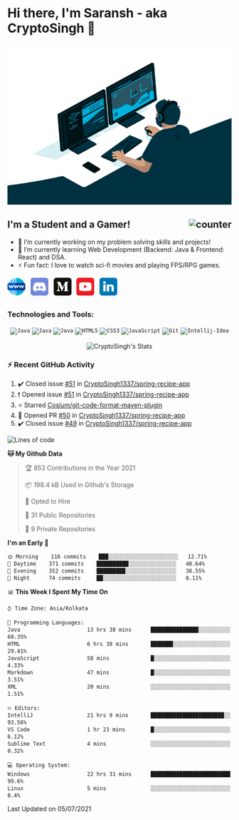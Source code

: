 # Hi there, I'm Saransh - aka CryptoSingh 👋

<div align="center">
<img src="https://github.com/CryptoSingh1337/CryptoSingh1337/blob/master/icons/code.gif" height="360px" width="640px" alt="gif"/>
</div>

## I'm a Student and a Gamer!<img src="https://komarev.com/ghpvc/?username=cryptosingh1337" alt="counter" align="right"/>

- 🔭 I’m currently working on my problem solving skills and projects!
- 🌱 I’m currently learning Web Development (Backend: Java & Frontend: React) and DSA.
- ⚡ Fun fact: I love to watch sci-fi movies and playing FPS/RPG games.

<a href="https://cryptosingh1337.github.io/" target="_blank"><img alt="website" height="40px" width="40px" src="./icons/world-wide-web.svg"/></a>&nbsp;&nbsp;
<a href="https://discord.gg/6efHuzv" target="_blank"><img alt="discord" height="40px" width="40px" src="https://raw.githubusercontent.com/edent/SuperTinyIcons/master/images/svg/discord.svg"/></a>&nbsp;&nbsp;
<a href="https://cryptosingh1337.medium.com/" target="_blank"><img alt="Medium" height="40px" width="40px" src="https://raw.githubusercontent.com/edent/SuperTinyIcons/master/images/svg/medium.svg"/></a>&nbsp;&nbsp;
<a href="https://www.youtube.com/cryptosingh" target="_blank"><img alt="youtube" height="40px" width="40px" src="https://raw.githubusercontent.com/edent/SuperTinyIcons/master/images/svg/youtube.svg"/></a>&nbsp;&nbsp;
<a href="https://www.linkedin.com/in/saransh-kumar-2k19/" target="_blank"><img alt="linkedin" height="40px" width="40px" src="https://raw.githubusercontent.com/edent/SuperTinyIcons/master/images/svg/linkedin.svg"/></a>

##

### Technologies and Tools:

<div align="center">
<code><img alt="Java" height="40px" width="40px" src="https://raw.githubusercontent.com/tomchen/stack-icons/master/logos/java.svg" title="Java"/></code>
<code><img alt="Java" height="40px" width="40px" src="https://raw.githubusercontent.com/tomchen/stack-icons/master/logos/spring.svg" title="Spring"/></code>
<code><img alt="Java" height="40px" width="40px" src="https://raw.githubusercontent.com/tomchen/stack-icons/master/logos/hibernate.svg" title="Hibernate"/></code>
<code><img alt="HTML5" height="40px" width="40px" src="https://raw.githubusercontent.com/tomchen/stack-icons/master/logos/html-5.svg" title="HTML5"/></code>
<code><img alt="CSS3" height="40px" width="40px" src="https://raw.githubusercontent.com/tomchen/stack-icons/master/logos/css-3.svg" title="CSS3"/></code>
<code><img alt="JavaScript" height="40px" width="40px" src="https://raw.githubusercontent.com/tomchen/stack-icons/master/logos/bootstrap.svg" title="Bootstrap"/></code>
<code><img alt="Git" height="40px" width="40px" src="https://raw.githubusercontent.com/tomchen/stack-icons/master/logos/git-icon.svg" title="Git"/></code>
<code><img alt="Intellij-Idea" height="40px" width="40px" src="https://raw.githubusercontent.com/tomchen/stack-icons/master/logos/intellij-idea.svg" title="Intellij-IDEA"/></code>
</div>
<br>
<div align="center">
<img  alt="CryptoSingh's Stats" src="https://github-readme-stats.vercel.app/api?username=CryptoSingh1337&show_icons=true&bg_color=FFFFFF&title_color=003140&icon_color=003140&text_color=0486AA" title="Stats"/>
</div>

### ⚡ Recent GitHub Activity

<!--RECENT_ACTIVITY:start-->
1. ✔️ Closed issue [#51](https://github.com/CryptoSingh1337/spring-recipe-app/issues/51) in [CryptoSingh1337/spring-recipe-app](https://github.com/CryptoSingh1337/spring-recipe-app)
2. ❗️ Opened issue [#51](https://github.com/CryptoSingh1337/spring-recipe-app/issues/51) in [CryptoSingh1337/spring-recipe-app](https://github.com/CryptoSingh1337/spring-recipe-app)
3. ⭐ Starred [Cosium/git-code-format-maven-plugin](https://github.com/Cosium/git-code-format-maven-plugin)
4. 💪 Opened PR [#50](https://github.com/CryptoSingh1337/spring-recipe-app/pull/50) in [CryptoSingh1337/spring-recipe-app](https://github.com/CryptoSingh1337/spring-recipe-app)
5. ✔️ Closed issue [#49](https://github.com/CryptoSingh1337/spring-recipe-app/issues/49) in [CryptoSingh1337/spring-recipe-app](https://github.com/CryptoSingh1337/spring-recipe-app)
<!--RECENT_ACTIVITY:end-->


<!--START_SECTION:waka-->
![Lines of code](https://img.shields.io/badge/From%20Hello%20World%20I%27ve%20Written-402667%20lines%20of%20code-blue)

**🐱 My Github Data** 

> 🏆 853 Contributions in the Year 2021
 > 
> 📦 198.4 kB Used in Github's Storage 
 > 
> 💼 Opted to Hire
 > 
> 📜 31 Public Repositories 
 > 
> 🔑 9 Private Repositories  
 > 
**I'm an Early 🐤** 

```text
🌞 Morning    116 commits    ███░░░░░░░░░░░░░░░░░░░░░░   12.71% 
🌆 Daytime    371 commits    ██████████░░░░░░░░░░░░░░░   40.64% 
🌃 Evening    352 commits    █████████░░░░░░░░░░░░░░░░   38.55% 
🌙 Night      74 commits     ██░░░░░░░░░░░░░░░░░░░░░░░   8.11%

```


📊 **This Week I Spent My Time On** 

```text
⌚︎ Time Zone: Asia/Kolkata

💬 Programming Languages: 
Java                     13 hrs 38 mins      ███████████████░░░░░░░░░░   60.35% 
HTML                     6 hrs 38 mins       ███████░░░░░░░░░░░░░░░░░░   29.41% 
JavaScript               58 mins             █░░░░░░░░░░░░░░░░░░░░░░░░   4.33% 
Markdown                 47 mins             █░░░░░░░░░░░░░░░░░░░░░░░░   3.51% 
XML                      20 mins             ░░░░░░░░░░░░░░░░░░░░░░░░░   1.51%

🔥 Editors: 
IntelliJ                 21 hrs 9 mins       ███████████████████████░░   93.56% 
VS Code                  1 hr 23 mins        █░░░░░░░░░░░░░░░░░░░░░░░░   6.12% 
Sublime Text             4 mins              ░░░░░░░░░░░░░░░░░░░░░░░░░   0.32%

💻 Operating System: 
Windows                  22 hrs 31 mins      █████████████████████████   99.6% 
Linux                    5 mins              ░░░░░░░░░░░░░░░░░░░░░░░░░   0.4%

```


 Last Updated on 05/07/2021
<!--END_SECTION:waka-->
